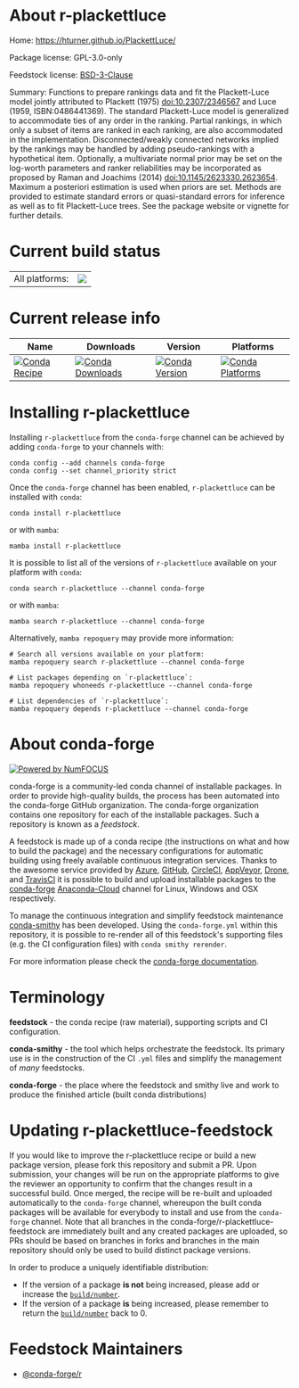About r-plackettluce
====================

Home: https://hturner.github.io/PlackettLuce/

Package license: GPL-3.0-only

Feedstock license: [BSD-3-Clause](https://github.com/conda-forge/r-plackettluce-feedstock/blob/main/LICENSE.txt)

Summary: Functions to prepare rankings data and fit the Plackett-Luce model jointly attributed to Plackett (1975) <doi:10.2307/2346567> and Luce (1959, ISBN:0486441369). The standard Plackett-Luce model is generalized to accommodate ties of any order in the ranking. Partial rankings, in which only a subset of items are ranked in each ranking, are also accommodated in the implementation. Disconnected/weakly connected networks implied by the rankings may be handled by adding pseudo-rankings with a hypothetical item. Optionally, a multivariate normal prior may be set on the log-worth parameters and ranker reliabilities may be incorporated as proposed by Raman and Joachims (2014) <doi:10.1145/2623330.2623654>. Maximum a posteriori estimation is used when priors are set. Methods are provided to estimate standard errors or quasi-standard errors for inference as well as to fit Plackett-Luce trees. See the package website or vignette for further details.

Current build status
====================


<table><tr><td>All platforms:</td>
    <td>
      <a href="https://dev.azure.com/conda-forge/feedstock-builds/_build/latest?definitionId=14835&branchName=main">
        <img src="https://dev.azure.com/conda-forge/feedstock-builds/_apis/build/status/r-plackettluce-feedstock?branchName=main">
      </a>
    </td>
  </tr>
</table>

Current release info
====================

| Name | Downloads | Version | Platforms |
| --- | --- | --- | --- |
| [![Conda Recipe](https://img.shields.io/badge/recipe-r--plackettluce-green.svg)](https://anaconda.org/conda-forge/r-plackettluce) | [![Conda Downloads](https://img.shields.io/conda/dn/conda-forge/r-plackettluce.svg)](https://anaconda.org/conda-forge/r-plackettluce) | [![Conda Version](https://img.shields.io/conda/vn/conda-forge/r-plackettluce.svg)](https://anaconda.org/conda-forge/r-plackettluce) | [![Conda Platforms](https://img.shields.io/conda/pn/conda-forge/r-plackettluce.svg)](https://anaconda.org/conda-forge/r-plackettluce) |

Installing r-plackettluce
=========================

Installing `r-plackettluce` from the `conda-forge` channel can be achieved by adding `conda-forge` to your channels with:

```
conda config --add channels conda-forge
conda config --set channel_priority strict
```

Once the `conda-forge` channel has been enabled, `r-plackettluce` can be installed with `conda`:

```
conda install r-plackettluce
```

or with `mamba`:

```
mamba install r-plackettluce
```

It is possible to list all of the versions of `r-plackettluce` available on your platform with `conda`:

```
conda search r-plackettluce --channel conda-forge
```

or with `mamba`:

```
mamba search r-plackettluce --channel conda-forge
```

Alternatively, `mamba repoquery` may provide more information:

```
# Search all versions available on your platform:
mamba repoquery search r-plackettluce --channel conda-forge

# List packages depending on `r-plackettluce`:
mamba repoquery whoneeds r-plackettluce --channel conda-forge

# List dependencies of `r-plackettluce`:
mamba repoquery depends r-plackettluce --channel conda-forge
```


About conda-forge
=================

[![Powered by
NumFOCUS](https://img.shields.io/badge/powered%20by-NumFOCUS-orange.svg?style=flat&colorA=E1523D&colorB=007D8A)](https://numfocus.org)

conda-forge is a community-led conda channel of installable packages.
In order to provide high-quality builds, the process has been automated into the
conda-forge GitHub organization. The conda-forge organization contains one repository
for each of the installable packages. Such a repository is known as a *feedstock*.

A feedstock is made up of a conda recipe (the instructions on what and how to build
the package) and the necessary configurations for automatic building using freely
available continuous integration services. Thanks to the awesome service provided by
[Azure](https://azure.microsoft.com/en-us/services/devops/), [GitHub](https://github.com/),
[CircleCI](https://circleci.com/), [AppVeyor](https://www.appveyor.com/),
[Drone](https://cloud.drone.io/welcome), and [TravisCI](https://travis-ci.com/)
it is possible to build and upload installable packages to the
[conda-forge](https://anaconda.org/conda-forge) [Anaconda-Cloud](https://anaconda.org/)
channel for Linux, Windows and OSX respectively.

To manage the continuous integration and simplify feedstock maintenance
[conda-smithy](https://github.com/conda-forge/conda-smithy) has been developed.
Using the ``conda-forge.yml`` within this repository, it is possible to re-render all of
this feedstock's supporting files (e.g. the CI configuration files) with ``conda smithy rerender``.

For more information please check the [conda-forge documentation](https://conda-forge.org/docs/).

Terminology
===========

**feedstock** - the conda recipe (raw material), supporting scripts and CI configuration.

**conda-smithy** - the tool which helps orchestrate the feedstock.
                   Its primary use is in the construction of the CI ``.yml`` files
                   and simplify the management of *many* feedstocks.

**conda-forge** - the place where the feedstock and smithy live and work to
                  produce the finished article (built conda distributions)


Updating r-plackettluce-feedstock
=================================

If you would like to improve the r-plackettluce recipe or build a new
package version, please fork this repository and submit a PR. Upon submission,
your changes will be run on the appropriate platforms to give the reviewer an
opportunity to confirm that the changes result in a successful build. Once
merged, the recipe will be re-built and uploaded automatically to the
`conda-forge` channel, whereupon the built conda packages will be available for
everybody to install and use from the `conda-forge` channel.
Note that all branches in the conda-forge/r-plackettluce-feedstock are
immediately built and any created packages are uploaded, so PRs should be based
on branches in forks and branches in the main repository should only be used to
build distinct package versions.

In order to produce a uniquely identifiable distribution:
 * If the version of a package **is not** being increased, please add or increase
   the [``build/number``](https://docs.conda.io/projects/conda-build/en/latest/resources/define-metadata.html#build-number-and-string).
 * If the version of a package **is** being increased, please remember to return
   the [``build/number``](https://docs.conda.io/projects/conda-build/en/latest/resources/define-metadata.html#build-number-and-string)
   back to 0.

Feedstock Maintainers
=====================

* [@conda-forge/r](https://github.com/conda-forge/r/)

